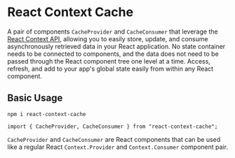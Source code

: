 # React Context Cache

A pair of components `CacheProvider` and `CacheConsumer` that leverage the [React Context API](https://reactjs.org/docs/context.html), allowing you to easily store, update, and consume asynchronously retrieved data in your React application. No state container needs to be connected to components, and the data does not need to be passed through the React component tree one level at a time. Access, refresh, and add to your app's global state easily from within any React component.

## Basic Usage

```
npm i react-context-cache
```

```
import { CacheProvider, CacheConsumer } from "react-context-cache";
```

`CacheProvider` and `CacheConsumer` are React components that can be used like a regular React `Context.Provider` and `Context.Consumer` component pair.
